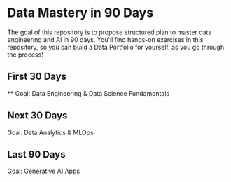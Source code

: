# Data Mastery in 90 Days

The goal of this repository is to propose structured plan to master data engineering and AI in 90 days.
You'll find hands-on exercises in this repository, so you can build a Data Portfolio for yourself, as you go through the process!

## First 30 Days

** Goal: Data Engineering & Data Science Fundamentals

## Next 30 Days

Goal: Data Analytics & MLOps

## Last 90 Days

Goal: Generative AI Apps
